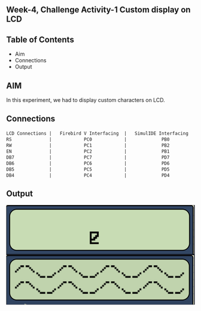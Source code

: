 
## Week-4, Challenge Activity-1 Custom display on LCD
## Table of Contents
- Aim
- Connections
- Output

## AIM
In this experiment, we had to display custom characters on LCD.
## Connections

    LCD Connections |	Firebird V Interfacing  | 	SimulIDE Interfacing
    RS	            |            PC0	        |             PB0
    RW	            |            PC1	        |             PB2
    EN	            |            PC2	        |             PB1
    DB7	            |            PC7	        |             PD7
    DB6	            |            PC6	        |             PD6
    DB5	            |            PC5	        |             PD5
    DB4	            |            PC4	        |             PD4
## Output

![](https://github.com/TejasARathod/MOOC-e-YANTRA/blob/37d8b036782bf45126781bd371753312fc5867fc/Week4/Challenge%20Activity%201/Screenshot%202022-06-03%20205212.png)



